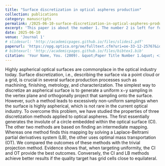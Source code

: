 ```yaml
---
title: "Surface discretization in optical aspheres production"
collection: publications
category: manuscripts
permalink: /2025-06-10-surface-discretization-in-optical-aspheres-production
excerpt: 'This paper is about the number 1. The number 2 is left for future work.'
date: 2025-06-10
venue: 'Journal 1'
# slidesurl: 'http://academicpages.github.io/files/slides1.pdf'
paperurl: 'https://opg.optica.org/oe/fulltext.cfm?uri=oe-33-12-25767&id=572789'
# bibtexurl: 'http://academicpages.github.io/files/bibtex1.bib'
citation: 'Your Name, You. (2009). &quot;Paper Title Number 1.&quot; <i>Journal 1</i>. 1(1).'
---
```

Highly aspherical optical surfaces are commonplace in the optical industry today. Surface discretization, i.e., describing the surface via a point cloud or a grid, is crucial in several surface production processes such as machining, finishing, metrology, and characterization. The simplest way to discretize an aspherical surface is to generate a uniform x−y sampling in the vertex plane and orthogonally project that sampling onto the surface. However, such a method leads to excessively non-uniform samplings when the surface is highly aspherical, which is not rare in the current optical industry. To overcome this problem, we have studied the properties of three discretization methods applied to optical aspheres. The first essentially generates the involute of a circle embedded within the optical surface (CI). The other two methods are based on finding an intermediate mapping. Whereas one method finds this mapping by solving a Laplace-Beltrami partial derivatives system (LB), the other uses optimal mass transportation (OT). We compared the outcomes of these methods with the trivial projection method. Evidence shows that, when targeting uniformity, the CI and OT provide the best outcomes. Conversely, the CI and LB methods achieve better results if the quality target has grid cells close to equilateral.
